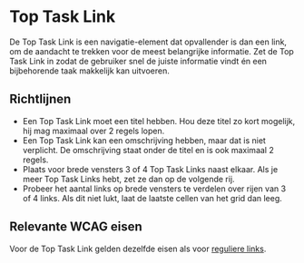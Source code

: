 # Top Task Link

De Top Task Link is een navigatie-element dat opvallender is dan een link, om de aandacht te trekken voor de meest belangrijke informatie.
Zet de Top Task Link in zodat de gebruiker snel de juiste informatie vindt én een bijbehorende taak makkelijk kan uitvoeren.

## Richtlijnen

- Een Top Task Link moet een titel hebben. Hou deze titel zo kort mogelijk, hij mag maximaal over 2 regels lopen.
- Een Top Task Link kan een omschrijving hebben, maar dat is niet verplicht. De omschrijving staat onder de titel en is ook maximaal 2 regels.
- Plaats voor brede vensters 3 of 4 Top Task Links naast elkaar. Als je meer Top Task Links hebt, zet ze dan op de volgende rij.
- Probeer het aantal links op brede vensters te verdelen over rijen van 3 of 4 links. Als dit niet lukt, laat de laatste cellen van het grid dan leeg.

## Relevante WCAG eisen

Voor de Top Task Link gelden dezelfde eisen als voor [reguliere links](https://amsterdam.github.io/design-system/?path=/docs/react_navigation-link--docs).
